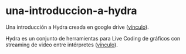 # una-introduccion-a-hydra
Una introducción a Hydra creada en google drive (<a href="https://docs.google.com/presentation/d/1PQEh97WuD6_iOMN_aKfoE-NHfYdpfOr1gopUoK55sLg/edit?usp=sharing" target="_blank">vínculo</a>).

Hydra es un conjunto de herramientas para <emph>Live Coding</emph> de gráficos con <emph>streaming</emph> de video entre intérpretes ([vínculo](https://github.com/ojack/hydra)).

